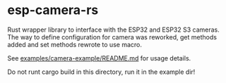 # esp-camera-rs
Rust wrapper library to interface with the ESP32 and ESP32 S3 cameras. The way to define configuration
for camera was reworked, get methods added and set methods rewrote to use macro.

See [examples/camera-example/README.md](examples/camera-example/README.md) for usage details.

Do not runt cargo build in this directory, run it in the example dir!

